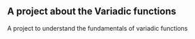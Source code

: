 ## A project about the Variadic functions
A project to understand the fundamentals of variadic functions
